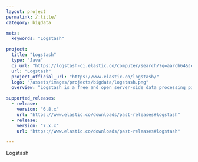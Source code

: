 ```yaml
---
layout: project
permalink: /:title/
category: bigdata

meta:
  keywords: "Logstash"

project:
  title: "Logstash"
  type: "Java"
  ci_url: "https://logstash-ci.elastic.co/computer/search/?q=aarch64&Jenkins-Crumb=fc179e0b76031b4d1ab62e53f5e30dd7d62a39f4e56bb94e8f1258b7fdfc9b48"
  url: "Logstash"
  project_official_url: "https://www.elastic.co/logstash/"
  logo: "/assets/images/projects/bigdata/logstash.png"
  overview: "Logstash is a free and open server-side data processing pipeline that ingests data from a multitude of sources, transforms it, and then sends it to your favorite stash."

supported_releases:
  - release:
    version: "6.8.x"
    url: "https://www.elastic.co/downloads/past-releases#logstash"
  - release:
    version: "7.x.x"
    url: "https://www.elastic.co/downloads/past-releases#logstash"

---
```


<p>Logstash</p>
